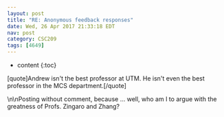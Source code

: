 ```yaml
---
layout: post
title: "RE: Anonymous feedback responses"
date: Wed, 26 Apr 2017 21:33:18 EDT
nav: post
category: CSC209
tags: [4649]
---
```


* content
{:toc}

[quote]Andrew isn't the best professor at UTM. He isn't even the best professor in the MCS department.[/quote]
<!-- more -->
<p>\n\nPosting without comment, because ... well, who am I to argue with the greatness of Profs. Zingaro and Zhang?</p>
